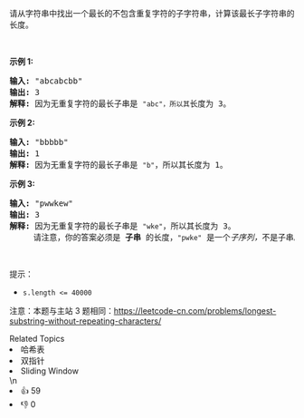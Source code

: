 <p>请从字符串中找出一个最长的不包含重复字符的子字符串，计算该最长子字符串的长度。</p>

<p>&nbsp;</p>

<p><strong>示例&nbsp;1:</strong></p>

<pre><strong>输入: </strong>&quot;abcabcbb&quot;
<strong>输出: </strong>3 
<strong>解释:</strong> 因为无重复字符的最长子串是 <code>&quot;abc&quot;，所以其</code>长度为 3。
</pre>

<p><strong>示例 2:</strong></p>

<pre><strong>输入: </strong>&quot;bbbbb&quot;
<strong>输出: </strong>1
<strong>解释: </strong>因为无重复字符的最长子串是 <code>&quot;b&quot;</code>，所以其长度为 1。
</pre>

<p><strong>示例 3:</strong></p>

<pre><strong>输入: </strong>&quot;pwwkew&quot;
<strong>输出: </strong>3
<strong>解释: </strong>因为无重复字符的最长子串是&nbsp;<code>&quot;wke&quot;</code>，所以其长度为 3。
&nbsp;    请注意，你的答案必须是 <strong>子串 </strong>的长度，<code>&quot;pwke&quot;</code>&nbsp;是一个<em>子序列，</em>不是子串。
</pre>

<p>&nbsp;</p>

<p>提示：</p>

<ul>
	<li><code>s.length &lt;= 40000</code></li>
</ul>

<p>注意：本题与主站 3 题相同：<a href="https://leetcode-cn.com/problems/longest-substring-without-repeating-characters/">https://leetcode-cn.com/problems/longest-substring-without-repeating-characters/</a></p>
<div><div>Related Topics</div><div><li>哈希表</li><li>双指针</li><li>Sliding Window</li></div></div>\n<div><li>👍 59</li><li>👎 0</li></div>